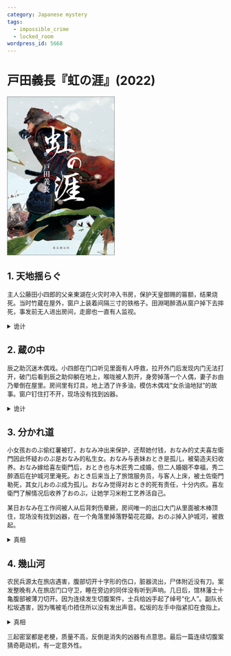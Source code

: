 ```yaml
---
category: Japanese mystery
tags:
  - impossible_crime
  - locked_room
wordpress_id: 5668
---
```


# 戸田義長『虹の涯』(2022)

<img src=images/2022_cover.jpg width=250/>

## 1. 天地揺らぐ

主人公藤田小四郎的父亲東湖在火灾时冲入书房，保护天皇御赐的匾额，结果烧死。当时竹蔵在屋外，窗户上装着间隔三寸的铁格子。田淵喝醉酒从窗户掉下去摔死，事发前无人进出房间，走廊也一直有人监视。

<details><summary>诡计</summary>
<img src=images/2022_fork.jpg width=100/>

竹蔵用Y形叉子（如图）从窗户格子伸进去，把東湖固定在墙上。東湖手里拿着牌匾，宁死不肯把它放在地上的火灾灰烬中，因为没法腾出手而被活活烧死。田淵从窗户探出身子拿外面叵罗里的食物，竿子弯曲将其拽下来摔死。
</details>

## 2. 蔵の中

辰之助沉迷木偶戏。小四郎在门口听见里面有人呼救，拉开外门后发现内门无法打开，破门后看到辰之助仰躺在地上，喉咙被人割开，身旁掉落一个人偶，妻子お由乃晕倒在屋里。房间里有灯具，地上洒了许多油，模仿木偶戏“女杀油地狱”的故事。窗户钉住打不开，现场没有找到凶器。

<details><summary>诡计</summary>
清兵衛通知秋山说小四郎要来矢田村，秋山于是计划陷害小四郎。清兵衛骗辰之助表演木偶戏，趁其不备将其割喉。お由乃把尸体搬到门口，顶住内门，打翻油桶是为了方便移动尸体。凶器是一把金刚石小刀，藏在灯油盘的油中，因为和油的折射率相同，所以没有反射，从外侧看不见。洒油的另一个目的是为了转移对灯油盘的注意力。
</details>

## 3. 分かれ道

小女孩おのぶ偷红薯被打，おなみ冲出来保护，还帮她付钱，おなみ的丈夫喜左衛門因此怀疑おのぶ是おなみ的私生女。おなみ与表妹おとき是孤儿，被菊造夫妇收养。おなみ嫁给喜左衛門后，おとき也与木匠秀二成婚，但二人婚姻不幸福，秀二醉酒后在护城河里淹死。おとき后来当上了旅馆服务员，与客人上床，被土佐衛門勒死，其女儿おのぶ成为孤儿。おなみ觉得对おとき的死有责任，十分内疚。喜左衛門了解情况后收养了おのぶ，让她学习米粉工艺养活自己。

某日おなみ在工作间被人从后背刺伤晕厥，房间唯一的出口大门从里面被木棒顶住，现场没有找到凶器，在一个角落里掉落野菊花花瓣。おのぶ掉入护城河，被救起。

<details><summary>真相</summary>
おのぶ住所有菊花，粘在她身上。おのぶ用米粉做了十二生肖蛇的工艺品，拿给おなみ看，おなみ给出批评，说她要更加努力才能被收养，二人由此发生口角。おのぶ用工艺品刺伤，おなみ为了保护おのぶ让她快走，并且不要告诉别人自己来过。おなみ烧掉米粉凶器，从内侧锁门后晕倒。
</details>

## 4. 幾山河

农民兵源太在旅店遇害，腹部切开十字形的伤口，脏器流出，尸体附近没有刀。案发整晚有人在旅店门口守卫，睡在旁边的同伴没有听到声响。几日后，馆林藩士十亀腹部被薄刀切开。因为连续发生切腹案件，士兵给凶手起了绰号“化人”。副队长松坂遇害，因为嘴被毛巾捂住所以没有发出声音。松坂的左手中指紧扣在食指上。

<details><summary>真相</summary>
穂継是“化人”，切开尸体肚子是为了学习西医解剖。前二人是死后解剖，第三人是杀人后解剖。松坂临死前做出X手势，代表穂継的家徽“千木紋”。穂継把手术刀藏在雪里，拿出来的时候太冷了粘在手上，撕破皮肤。
</details>

三起密室都是老梗，质量不高，反倒是消失的凶器有点意思。最后一篇连续切腹案猜奇葩动机，有一定意外性。